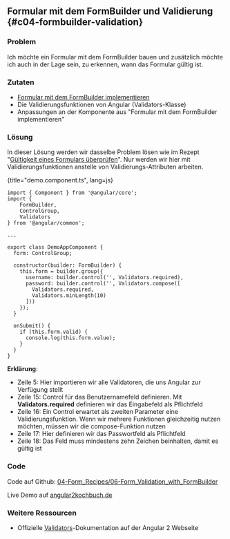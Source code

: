 ## Formular mit dem FormBuilder und Validierung {#c04-formbuilder-validation}

### Problem

Ich möchte ein Formular mit dem FormBuilder bauen und zusätzlich möchte ich auch in der Lage sein, zu erkennen, wann das Formular gültig ist.

### Zutaten
* [Formular mit dem FormBuilder implementieren](#c04-formbuilder)
* Die Validierungsfunktionen von Angular (Validators-Klasse)
* Anpassungen an der Komponente aus "Formular mit dem FormBuilder implementieren"

### Lösung

In dieser Lösung werden wir dasselbe Problem lösen wie im Rezept "[Gültigkeit eines Formulars überprüfen](#c04-form-validation)".
Nur werden wir hier mit Validierungsfunktionen anstelle von Validierungs-Attributen arbeiten.

{title="demo.component.ts", lang=js}
```
import { Component } from '@angular/core';
import {
    FormBuilder,
    ControlGroup,
    Validators
} from '@angular/common';

...

export class DemoAppComponent {
  form: ControlGroup;

  constructor(builder: FormBuilder) {
    this.form = builder.group({
      username: builder.control('', Validators.required),
      password: builder.control('', Validators.compose([
        Validators.required,
        Validators.minLength(10)
      ]))
    });
  }

  onSubmit() {
    if (this.form.valid) {
      console.log(this.form.value);
    }
  }
}
```

__Erklärung__:

* Zeile 5: Hier importieren wir alle Validatoren, die uns Angular zur Verfügung stellt
* Zeile 15: Control für das Benutzernamefeld definieren. Mit __Validators.required__ definieren wir das Eingabefeld als Pflichtfeld
* Zeile 16: Ein Control erwartet als zweiten Parameter eine Validierungsfunktion. Wenn wir mehrere Funktionen gleichzeitig nutzen möchten, müssen wir die compose-Funktion nutzen
* Zeile 17: Hier definieren wir das Passwortfeld als Pflichtfeld
* Zeile 18: Das Feld muss mindestens zehn Zeichen beinhalten, damit es gültig ist

### Code

Code auf Github: [04-Form\_Recipes/06-Form\_Validation\_with\_FormBuilder](https://github.com/jsperts/angular2_kochbuch_code/tree/master/04-Form_Recipes/06-Form_Validation_with_FormBuilder)

Live Demo auf [angular2kochbuch.de](http://angular2kochbuch.de/examples/code/04-Form_Recipes/06-Form_Validation_with_FormBuilder/index.html)

### Weitere Ressourcen

* Offizielle [Validators](https://angular.io/docs/ts/latest/api/common/Validators-class.html)-Dokumentation auf der Angular 2 Webseite

